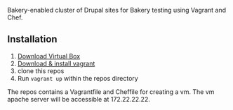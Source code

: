 Bakery-enabled cluster of Drupal sites for Bakery testing using Vagrant and Chef.

## Installation

1. [Download Virtual Box](https://www.virtualbox.org/wiki/Downloads)
1. [Download & install vagrant](http://downloads.vagrantup.com/tags/v1.0.3)
1. clone this repos
1. Run `vagrant up` within the repos directory

The repos contains a Vagrantfile and Cheffile for creating a vm. The vm apache server will be accessible at 172.22.22.22.

